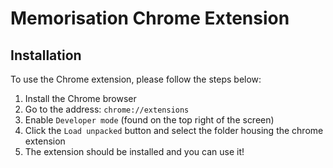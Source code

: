 # Memorisation Chrome Extension

## Installation

To use the Chrome extension, please follow the steps below:

1. Install the Chrome browser
2. Go to the address: `chrome://extensions`
3. Enable `Developer mode` (found on the top right of the screen)
4. Click the `Load unpacked` button and select the folder housing the chrome extension
5. The extension should be installed and you can use it!
